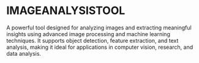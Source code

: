 # IMAGEANALYSISTOOL
A powerful tool designed for analyzing images and extracting meaningful insights using advanced image processing and machine learning techniques. It supports object detection, feature extraction, and text analysis, making it ideal for applications in computer vision, research, and data analysis.
